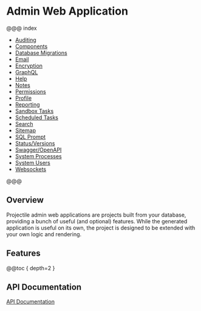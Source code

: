 # Admin Web Application

@@@ index

* [Auditing](features/audit.md)
* [Components](features/components.md)
* [Database Migrations](features/migrate.md)
* [Email](features/email.md)
* [Encryption](features/encrypt.md)
* [GraphQL](features/graphql.md)
* [Help](features/help.md)
* [Notes](features/note.md)
* [Permissions](features/permission.md)
* [Profile](features/profile.md)
* [Reporting](features/reporting.md)
* [Sandbox Tasks](features/sandbox.md)
* [Scheduled Tasks](features/task.md)
* [Search](features/search.md)
* [Sitemap](features/sitemap.md)
* [SQL Prompt](features/sql.md)
* [Status/Versions](features/status.md)
* [Swagger/OpenAPI](features/rest.md)
* [System Processes](features/process.md)
* [System Users](features/user.md)
* [Websockets](features/websocket.md)

@@@

## Overview

Projectile admin web applications are projects built from your database, providing a bunch of useful (and optional) features.
While the generated application is useful on its own, the project is designed to be extended with your own logic and rendering.


## Features 

@@toc { depth=2 }


## API Documentation

[API Documentation](../api/projectile-lib-admin/com/kyleu/projectile/index.html)
